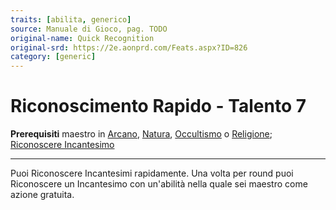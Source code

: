 ```yaml
---
traits: [abilita, generico]
source: Manuale di Gioco, pag. TODO
original-name: Quick Recognition
original-srd: https://2e.aonprd.com/Feats.aspx?ID=826
category: [generic]
---
```


# Riconoscimento Rapido - Talento 7

**Prerequisiti** maestro in [Arcano](/abilita/arcano),
[Natura](/abilita/natura), [Occultismo](/abilita/occultismo) o
[Religione](/abilita/religione);
[Riconoscere Incantesimo](/talenti/generici/riconoscere-incantesimo)

---

Puoi Riconoscere Incantesimi rapidamente. Una volta per round puoi Riconoscere
un Incantesimo con un'abilità nella quale sei maestro come azione gratuita.
